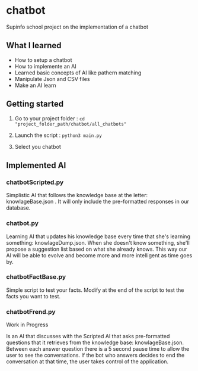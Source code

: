 # chatbot

Supinfo school project on the implementation of a chatbot

## What I learned

* How to setup a chatbot
* How to implemente an AI
* Learned basic concepts of AI like pathern matching
* Manipulate Json and CSV files
* Make an AI learn

## Getting started

1. Go to your project folder : ```cd "project_folder_path/chatbot/all_chatbots"```

2. Launch the script : ```python3 main.py```

3. Select you chatbot

## Implemented AI

### chatbotScripted.py

Simplistic AI that follows the knowledge base at the letter: knowlageBase.json . It will only include the pre-formatted responses in our database.

### chatbot.py

Learning AI that updates his knowledge base every time that she's learning something: knowlageDump.json. When she doesn't know something, she'll
propose a suggestion list based on what she already knows. This way our AI will be able to evolve and become more and more intelligent as time goes by.

### chatbotFactBase.py

Simple script to test your facts. Modify at the end of the script to test the facts you want to test.

### chatbotFrend.py

Work in Progress

Is an AI that discusses with the Scripted AI that asks pre-formatted questions that it retrieves from the knowledge base: knowlageBase.json. Between each answer question there is a 5 second pause time to allow the user to see the conversations. If the bot who answers decides to end the conversation at that time, the user takes control of the application.
